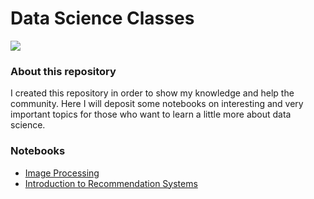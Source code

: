 # Data Science Classes
![ ](https://github.com/luizgontijo/notebooks_classes/blob/master/imgs/classroom_banner.png)


### About this repository

I created this repository in order to show my knowledge and help the community. Here I will deposit some notebooks on interesting and very important topics for those who want to learn a little more about data science.

### Notebooks
- [Image Processing](https://github.com/luizgontijo/notebooks_classes/blob/master/image_processing.ipynb)
- [Introduction to Recommendation Systems](https://github.com/luizgontijo/notebooks_classes/blob/master/intro_recommendation_systems.ipynb)



